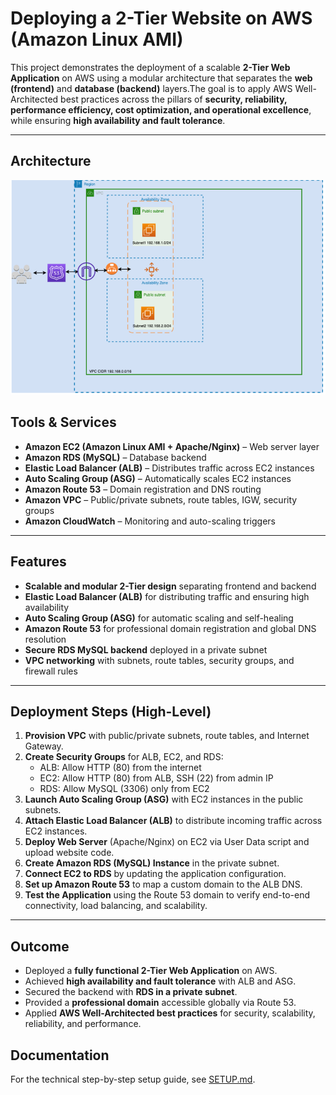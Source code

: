# Deploying a 2-Tier Website on AWS (Amazon Linux AMI)

This project demonstrates the deployment of a scalable **2-Tier Web Application** on AWS using a modular architecture that separates the **web (frontend)** and **database (backend)** layers.The goal is to apply AWS Well-Architected best practices across the pillars of **security, reliability, performance efficiency, cost optimization, and operational excellence**, while ensuring **high availability and fault tolerance**.

---

## Architecture

![Architecture Diagram](architecture.png)  


## Tools & Services
- **Amazon EC2 (Amazon Linux AMI + Apache/Nginx)** – Web server layer  
- **Amazon RDS (MySQL)** – Database backend  
- **Elastic Load Balancer (ALB)** – Distributes traffic across EC2 instances  
- **Auto Scaling Group (ASG)** – Automatically scales EC2 instances  
- **Amazon Route 53** – Domain registration and DNS routing  
- **Amazon VPC** – Public/private subnets, route tables, IGW, security groups  
- **Amazon CloudWatch** – Monitoring and auto-scaling triggers  

---

## Features
- **Scalable and modular 2-Tier design** separating frontend and backend  
- **Elastic Load Balancer (ALB)** for distributing traffic and ensuring high availability  
- **Auto Scaling Group (ASG)** for automatic scaling and self-healing  
- **Amazon Route 53** for professional domain registration and global DNS resolution  
- **Secure RDS MySQL backend** deployed in a private subnet  
- **VPC networking** with subnets, route tables, security groups, and firewall rules  

---

## Deployment Steps (High-Level)
1. **Provision VPC** with public/private subnets, route tables, and Internet Gateway.  
2. **Create Security Groups** for ALB, EC2, and RDS:  
   - ALB: Allow HTTP (80) from the internet  
   - EC2: Allow HTTP (80) from ALB, SSH (22) from admin IP  
   - RDS: Allow MySQL (3306) only from EC2  
3. **Launch Auto Scaling Group (ASG)** with EC2 instances in the public subnets.  
4. **Attach Elastic Load Balancer (ALB)** to distribute incoming traffic across EC2 instances.  
5. **Deploy Web Server** (Apache/Nginx) on EC2 via User Data script and upload website code.  
6. **Create Amazon RDS (MySQL) Instance** in the private subnet.  
7. **Connect EC2 to RDS** by updating the application configuration.  
8. **Set up Amazon Route 53** to map a custom domain to the ALB DNS.  
9. **Test the Application** using the Route 53 domain to verify end-to-end connectivity, load balancing, and scalability.  

---

## Outcome
- Deployed a **fully functional 2-Tier Web Application** on AWS.  
- Achieved **high availability and fault tolerance** with ALB and ASG.    
- Secured the backend with **RDS in a private subnet**.  
- Provided a **professional domain** accessible globally via Route 53.  
- Applied **AWS Well-Architected best practices** for security, scalability, reliability, and performance.  

## Documentation
For the technical step-by-step setup guide, see [SETUP.md](SETUP.md).
